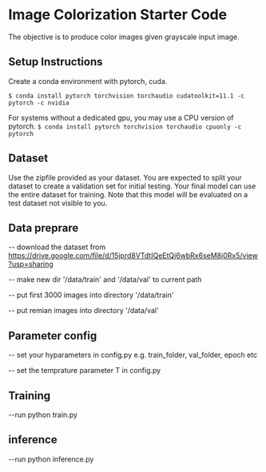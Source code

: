 # Image Colorization Starter Code
The objective is to produce color images given grayscale input image. 

## Setup Instructions
Create a conda environment with pytorch, cuda. 

`$ conda install pytorch torchvision torchaudio cudatoolkit=11.1 -c pytorch -c nvidia`

For systems without a dedicated gpu, you may use a CPU version of pytorch.
`$ conda install pytorch torchvision torchaudio cpuonly -c pytorch`

## Dataset
Use the zipfile provided as your dataset. You are expected to split your dataset to create a validation set for initial testing. Your final model can use the entire dataset for training. Note that this model will be evaluated on a test dataset not visible to you.

## Data preprare
-- download the dataset from https://drive.google.com/file/d/15jprd8VTdtIQeEtQj6wbRx6seM8j0Rx5/view?usp=sharing 

-- make new dir  '/data/train'  and  '/data/val' to current path

-- put first 3000 images into directory '/data/train' 

-- put remian images into directory '/data/val' 
## Parameter config
-- set your hyparameters in config.py e.g. train_folder, val_folder, epoch etc

-- set the temprature parameter T in config.py

## Training
--run python train.py

## inference 
--run python inference.py
